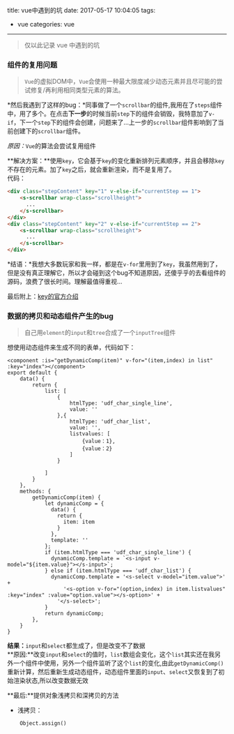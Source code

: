 title: vue中遇到的坑
date: 2017-05-17 10:04:05
tags:
- vue
categories: vue
---
>仅以此记录 vue 中遇到的坑

### 组件的复用问题
>`Vue`的虚拟DOM中，`Vue`会使用一种最大限度减少动态元素并且尽可能的尝试修复/再利用相同类型元素的算法。  

*然后我遇到了这样的bug：*同事做了一个`scrollbar`的组件,我用在了`steps`组件中，用了多个。在点击**下一步**的时候当前`step`下的组件会销毁，我特意加了`v-if`，下一个`step`下的组件会创建，问题来了...上一步的`scrollbar`组件影响到了当前创建下的`scrollbar`组件。

*原因：*`Vue`的算法会尝试复用组件  

**解决方案：**使用`key`，它会基于`key`的变化重新排列元素顺序，并且会移除`key`不存在的元素。加了`key`之后，就会重新渲染，而不是复用了。    
代码：
``` html
<div class="stepContent" key="1" v-else-if="currentStep == 1">
    <s-scrollbar wrap-class="scrollheight">
      ...
    </s-scrollbar>
</div>
<div class="stepContent" key="2" v-else-if="currentStep == 2">
    <s-scrollbar wrap-class="scrollheight">
      ...
    </s-scrollbar>
</div>
```

*结语：*我想大多数玩家和我一样，都是在`v-for`里用到了`key`，我虽然用到了，但是没有真正理解它，所以才会碰到这个bug不知道原因，还傻乎乎的去看组件的源码，浪费了很长时间。理解最值得重视...

最后附上：[key的官方介绍](https://cn.vuejs.org/v2/api/#key)
<!-- more -->

### 数据的拷贝和动态组件产生的bug
>自己用`element`的`input`和`tree`合成了一个`inputTree`组件

想使用动态组件来生成不同的表单，代码如下：
``` vue
<component :is="getDynamicComp(item)" v-for="(item,index) in list" :key="index"></component>
export default {
    data() {
        return {
            list: [
                {
                    htmlType: 'udf_char_single_line',
                    value: ''
                },{
                    htmlType: 'udf_char_list',
                    value: '',
                    listvalues: [
                        {value：1},
                        {value：2}
                    ]
                }

            ]
        }
    },
    methods: {
        getDynamicComp(item) {
            let dynamicComp = {
              data() {
                return {
                  item: item
                }
              },
              template: ''
            };
            if (item.htmlType === 'udf_char_single_line') {
              dynamicComp.template = `<s-input v-model="${item.value}"></s-input>`;
            } else if (item.htmlType === 'udf_char_list') {
              dynamicComp.template = '<s-select v-model="item.value">' +
                  '<s-option v-for="(option,index) in item.listvalues" :key="index" :value="option.value"></s-option>' +
                '</s-select>';
            }
            return dynamicComp;
        },
    }
}
```
**结果：**`input`和`select`都生成了，但是改变不了数据  
**原因:**改变`input`和`select`的值时，`list`数组会变化，这个`list`其实还在我另外一个组件中使用，另外一个组件监听了这个`list`的变化,由此`getDynamicComp()`重新计算，然后重新生成动态组件，动态组件里面的`input`、`select`又恢复到了初始渲染状态,所以改变数据无效

**最后:**提供对象浅拷贝和深拷贝的方法  

- 浅拷贝：
```
    Object.assign()
```
